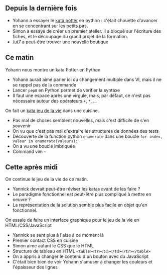 ## Depuis la dernière fois

- Yohann a essayer le [kata potter](http://codingdojo.org/kata/Potter/) en python : c'était chouette d'avancer en se
  concentrant sur les petits pas.
- Simon à essayé de créer un premier atelier. Il a bloqué sur l'écriture des fiches, et le découpage du grand projet de la formation.
- /ut7 a peut-être trouver une nouvelle boutique


## Ce matin

Yohann nous montre un kata Potter en Python

- Yohann aurait aimé parler ici du changement multiple dans VI, mais il ne se rappel pas de la commande
- Lancer `pep8` en Python permet de vérifier la syntaxe
- Il faut une espace après une virgule, mais, par défaut, ce n'est pas nécessaire autour des opérateurs `+`, `*`, ...

On fait un [kata jeu de la vie](http://codingdojo.org/kata/GameOfLife/) dans une cuisine.

- Pas mal de choses semblent nouvelles, mais c'est difficile de s'en souvenir
- On vu que c'est pas mal d'extraire les structures de données des tests
- Découverte de la function python `enumerate` dans une boucle `for index, valeur in enumerate(valeurs):`
- On a vu une boucle imbriquée
- Command vim `~`

## Cette après midi

On continue le jeu de la vie de ce matin.

- Yannick devrait peut-être réviser les katas avant de les faire ?
- Le paradigme fonctionnel est peut-être plus compliqué à mettre en oeuvre ?
- La représentation de la solution semble plus facile en objet qu'en fonctionnel.

On essaie de faire un interface graphique pour le jeu de la vie en HTML/CSS/JavaScript

- Yannick se sent plus à l'aise à ce moment là
- Premier contact CSS en cuisine
- Simon aime autant le CSS que le HTML
- Structure de tableau en HTML `<table><tr><td></td></tr></table>`
- On a appris à changer le contenu d'un bouton avec du JavaScript
- C'était bien bien de voir Yohann s'amuser à changer les couleurs et l'épaisseur des lignes


